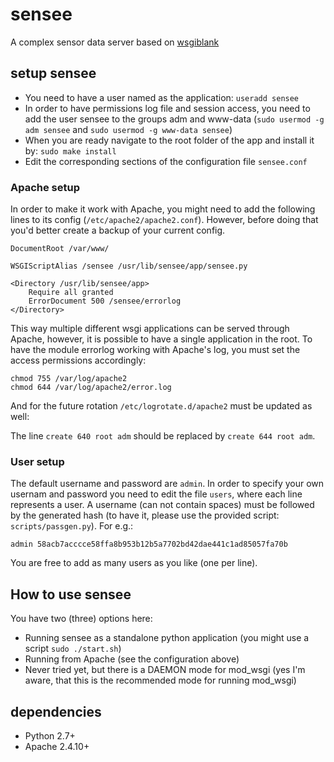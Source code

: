 # sensee
A complex sensor data server based on [wsgiblank](https://github.com/klaymen/wsgiblank/) 

## setup sensee
 - You need to have a user named as the application: ```useradd sensee```
 - In order to have permissions log file and session access, you need to add the user sensee to the groups adm and www-data (```sudo usermod -g adm sensee``` and ```sudo usermod -g www-data sensee```)
 - When you are ready navigate to the root folder of the app and install it by: ```sudo make install```
 - Edit the corresponding sections of the configuration file ```sensee.conf```

### Apache setup
In order to make it work with Apache, you might need to add the following lines to its config (```/etc/apache2/apache2.conf```). However, before doing that you'd better create a backup of your current config. 

```
DocumentRoot /var/www/

WSGIScriptAlias /sensee /usr/lib/sensee/app/sensee.py

<Directory /usr/lib/sensee/app>
    Require all granted
    ErrorDocument 500 /sensee/errorlog
</Directory>
```
This way multiple different wsgi applications can be served through Apache, however, it is possible to have a single application in the root.
To have the module errorlog working with Apache's log, you must set the access permissions accordingly:

```
chmod 755 /var/log/apache2 
chmod 644 /var/log/apache2/error.log
```

And for the future rotation ```/etc/logrotate.d/apache2``` must be updated as well:

The line ```create 640 root adm``` should be replaced by ```create 644 root adm```.

### User setup
The default username and password are ```admin```. In order to specify your own usernam and password you need to edit the file ```users```, where each line represents a user. A username (can not contain spaces) must be followed by the generated hash (to have it, please use the provided script: ```scripts/passgen.py```). For e.g.:
```
admin 58acb7acccce58ffa8b953b12b5a7702bd42dae441c1ad85057fa70b
```
You are free to add as many users as you like (one per line).

## How to use sensee
You have two (three) options here:
 - Running sensee as a standalone python application (you might use a script ```sudo ./start.sh```)
 - Running from Apache (see the configuration above)
 - Never tried yet, but there is a DAEMON mode for mod_wsgi (yes I'm aware, that this is the recommended mode for running mod_wsgi)

## dependencies
- Python 2.7+
- Apache 2.4.10+
